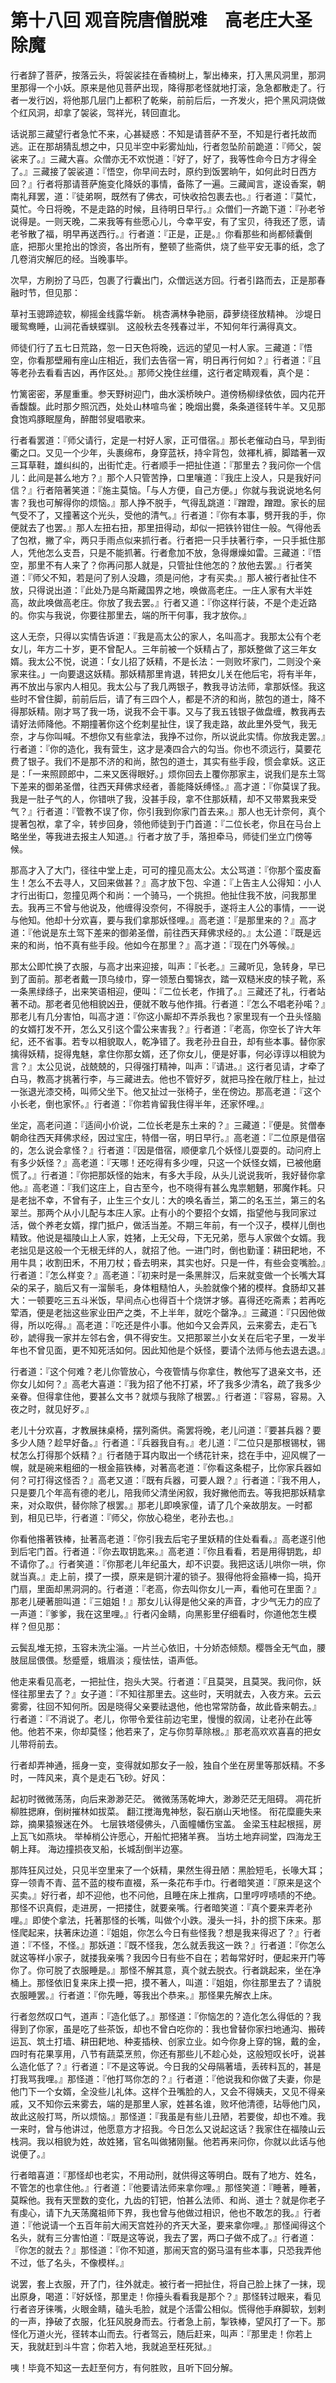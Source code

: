 # 第十八回 观音院唐僧脱难　高老庄大圣除魔

行者辞了菩萨，按落云头，将袈裟挂在香楠树上，掣出棒来，打入黑风洞里，那洞里那得一个小妖。原来是他见菩萨出现，降得那老怪就地打滚，急急都散走了。行者一发行凶，将他那几层门上都积了乾柴，前前后后，一齐发火，把个黑风洞烧做个红风洞，却拿了袈裟，驾祥光，转回直北。

话说那三藏望行者急忙不来，心甚疑惑：不知是请菩萨不至，不知是行者托故而逃。正在那胡猜乱想之中，只见半空中彩雾灿灿，行者忽坠阶前跪道：『师父，袈裟来了。』三藏大喜。众僧亦无不欢悦道：『好了，好了，我等性命今日方才得全了。』三藏接了袈裟道：『悟空，你早间去时，原约到饭罢晌午，如何此时日西方回？』行者将那请菩萨施变化降妖的事情，备陈了一遍。三藏闻言，遂设香案，朝南礼拜罢，道：『徒弟啊，既然有了佛衣，可快收拾包裹去也。』行者道：『莫忙，莫忙。今日将晚，不是走路的时候，且待明日早行。』众僧们一齐跪下道：『孙老爷说得是。一则天晚，二来我等有些愿心儿，今幸平安，有了宝贝，待我还了愿，请老爷散了福，明早再送西行。』行者道：『正是，正是。』你看那些和尚都倾囊倒底，把那火里抢出的馀资，各出所有，整顿了些斋供，烧了些平安无事的纸，念了几卷消灾解厄的经。当晚事毕。

次早，方刷扮了马匹，包裹了行囊出门，众僧远送方回。行者引路而去，正是那春融时节，但见那：

草衬玉骢蹄迹软，柳摇金线露华新。
桃杏满林争艳丽，薜萝绕径放精神。
沙堤日暖鸳鸯睡，山涧花香蛱蝶驯。
这般秋去冬残春过半，不知何年行满得真文。

师徒们行了五七日荒路，忽一日天色将晚，远远的望见一村人家。三藏道：『悟空，你看那壁厢有座山庄相近，我们去告宿一宵，明日再行何如？』行者道：『且等老孙去看看吉凶，再作区处。』那师父挽住丝缰，这行者定睛观看，真个是：

竹篱密密，茅屋重重。参天野树迎门，曲水溪桥映户。道傍杨柳绿依依，园内花开香馥馥。此时那夕照沉西，处处山林喧鸟雀；晚烟出爨，条条道径转牛羊。又见那食饱鸡豚眠屋角，醉酣邻叟唱歌来。

行者看罢道：『师父请行，定是一村好人家，正可借宿。』那长老催动白马，早到街衢之口。又见一个少年，头裹绵布，身穿蓝袄，持伞背包，敛褌札裤，脚踏著一双三耳草鞋，雄纠纠的，出街忙走。行者顺手一把扯住道：『那里去？我问你一个信儿：此间是甚么地方？』那个人只管苦挣，口里嚷道：『我庄上没人，只是我好问信？』行者陪著笑道：『施主莫恼。「与人方便，自己方便。」你就与我说说地名何害？我也可解得你的烦恼。』那人挣不脱手，气得乱跳道：『蹭蹬，蹭蹬。家长的屈气受不了，又撞著这个光头，受他的清气。』行者道：『你有本事，劈开我的手，你便就去了也罢。』那人左扭右扭，那里扭得动，却似一把铁钤钳住一般。气得他丢了包袱，撇了伞，两只手雨点似来抓行者。行者把一只手扶著行李，一只手抵住那人，凭他怎么支吾，只是不能抓著。行者愈加不放，急得爆燥如雷。三藏道：『悟空，那里不有人来了？你再问那人就是，只管扯住他怎的？放他去罢。』行者笑道：『师父不知，若是问了别人没趣，须是问他，才有买卖。』那人被行者扯住不放，只得说出道：『此处乃是乌斯藏国界之地，唤做高老庄。一庄人家有大半姓高，故此唤做高老庄。你放了我去罢。』行者又道：『你这样行装，不是个走近路的。你实与我说，你要往那里去，端的所干何事，我才放你。』

这人无奈，只得以实情告诉道：『我是高太公的家人，名叫高才。我那太公有个老女儿，年方二十岁，更不曾配人。三年前被一个妖精占了，那妖整做了这三年女婿。我太公不悦，说道：「女儿招了妖精，不是长法：一则败坏家门，二则没个亲家来往。」一向要退这妖精。那妖精那里肯退，转把女儿关在他后宅，将有半年，再不放出与家内人相见。我太公与了我几两银子，教我寻访法师，拿那妖怪。我这些时不曾住脚，前前后后，请了有三四个人，都是不济的和尚，脓包的道士，降不得那妖精。刚才骂了我一场，说我不会干事。又与了我五钱银子做盘缠，教我再去请好法师降他。不期撞著你这个纥刺星扯住，误了我走路，故此里外受气，我无奈，才与你叫喊。不想你又有些拿法，我挣不过你，所以说此实情。你放我走罢。』行者道：『你的造化，我有营生，这才是凑四合六的勾当。你也不须远行，莫要花费了银子。我们不是那不济的和尚，脓包的道士，其实有些手段，惯会拿妖。这正是：「一来照顾郎中，二来又医得眼好。」烦你回去上覆你那家主，说我们是东土驾下差来的御弟圣僧，往西天拜佛求经者，善能降妖缚怪。』高才道：『你莫误了我。我是一肚子气的人，你错哄了我，没甚手段，拿不住那妖精，却不又带累我来受气？』行者道：『管教不误了你，你引我到你家门首去来。』那人也无计奈何，真个提著包袱，拿了伞，转步回身，领他师徒到于门首道：『二位长老，你且在马台上略坐坐，等我进去报主人知道。』行者才放了手，落担牵马，师徒们坐立门傍等候。

那高才入了大门，径往中堂上走，可可的撞见高太公。太公骂道：『你那个蛮皮畜生！怎么不去寻人，又回来做甚？』高才放下包、伞道：『上告主人公得知：小人才行出街口，忽撞见两个和尚：一个骑马，一个挑担。他扯住我不放，问我那里去。我再三不曾与他说及，他缠得没奈何，不得脱手，遂将主人公的事情，一一说与他知。他却十分欢喜，要与我们拿那妖怪哩。』高老道：『是那里来的？』高才道：『他说是东土驾下差来的御弟圣僧，前往西天拜佛求经的。』太公道：『既是远来的和尚，怕不真有些手段。他如今在那里？』高才道：『现在门外等候。』

那太公即忙换了衣服，与高才出来迎接，叫声：『长老。』三藏听见，急转身，早已到了面前。那老者戴一顶乌绫巾，穿一领葱白蜀锦衣，踏一双糙米皮的犊子靴，系一条黑绿绦子，出来笑语相迎，便叫：『二位长老，作揖了。』三藏还了礼，行者站著不动。那老者见他相貌凶丑，便就不敢与他作揖。行者道：『怎么不唱老孙喏？』那老儿有几分害怕，叫高才道：『你这小厮却不弄杀我也？家里现有一个丑头怪脑的女婿打发不开，怎么又引这个雷公来害我？』行者道：『老高，你空长了许大年纪，还不省事。若专以相貌取人，乾净错了。我老孙丑自丑，却有些本事。替你家擒得妖精，捉得鬼魅，拿住你那女婿，还了你女儿，便是好事，何必谆谆以相貌为言？』太公见说，战兢兢的，只得强打精神，叫声：『请进。』这行者见请，才牵了白马，教高才挑著行李，与三藏进去。他也不管好歹，就把马拴在敞厅柱上，扯过一张退光漆交椅，叫师父坐下。他又扯过一张椅子，坐在傍边。那高老道：『这个小长老，倒也家怀。』行者道：『你若肯留我住得半年，还家怀哩。』

坐定，高老问道：『适间小价说，二位长老是东土来的？』三藏道：『便是。贫僧奉朝命往西天拜佛求经，因过宝庄，特借一宿，明日早行。』高老道：『二位原是借宿的，怎么说会拿怪？』行者道：『因是借宿，顺便拿几个妖怪儿耍耍的。动问府上有多少妖怪？』高老道：『天哪！还吃得有多少哩，只这一个妖怪女婿，已被他磨慌了。』行者道：『你把那妖怪的始末，有多大手段，从头儿说说我听，我好替你拿他。』高老道：『我们这庄上，自古至今，也不晓得有甚么鬼祟魍魉，邪魔作耗。只是老拙不幸，不曾有子，止生三个女儿：大的唤名香兰，第二的名玉兰，第三的名翠兰。那两个从小儿配与本庄人家。止有小的个要招个女婿，指望他与我同家过活，做个养老女婿，撑门抵户，做活当差。不期三年前，有一个汉子，模样儿倒也精致。他说是福陵山上人家，姓猪，上无父母，下无兄弟，愿与人家做个女婿。我老拙见是这般一个无根无绊的人，就招了他。一进门时，倒也勤谨：耕田耙地，不用牛具；收割田禾，不用刀杖；昏去明来，其实也好。只是一件，有些会变嘴脸。』行者道：『怎么样变？』高老道：『初来时是一条黑胖汉，后来就变做一个长嘴大耳朵的呆子，脑后又有一溜鬃毛，身体粗糙怕人，头脸就像个猪的模样。食肠却又甚大：一顿要吃三五斗米饭，早间点心也得百十个烧饼才够。喜得还吃斋素；若再吃荤酒，便是老拙这些家业田产之类，不上半年，就吃个罄净。』三藏道：『只因他做得，所以吃得。』高老道：『吃还是件小事。他如今又会弄风，云来雾去，走石飞砂，諕得我一家并左邻右舍，俱不得安生。又把那翠兰小女关在后宅子里，一发半年也不曾见面，更不知死活如何。因此知他是个妖怪，要请个法师与他去退去退。』

行者道：『这个何难？老儿你管放心，今夜管情与你拿住，教他写了退亲文书，还你女儿如何？』高老大喜道：『我为招了他不打紧，坏了我多少清名，疏了我多少亲眷。但得拿住他，要甚么文书？就烦与我除了根罢。』行者道：『容易，容易。入夜之时，就见好歹。』

老儿十分欢喜，才教展抹桌椅，摆列斋供。斋罢将晚，老儿问道：『要甚兵器？要多少人随？趁早好备。』行者道：『兵器我自有。』老儿道：『二位只是那根锡杖，锡杖怎么打得那个妖精？』行者随于耳内取出一个绣花针来，捻在手中，迎风幌了一幌，就是碗来粗细的一根金箍铁棒，对著高老道：『你看这条棍子，比你家兵器如何？可打得这怪否？』高老又道：『既有兵器，可要人跟？』行者道：『我不用人，只是要几个年高有德的老儿，陪我师父清坐闲叙，我好撇他而去。等我把那妖精拿来，对众取供，替你除了根罢。』那老儿即唤家僮，请了几个亲故朋友。一时都到，相见已毕，行者道：『师父，你放心稳坐，老孙去也。』

你看他揝著铁棒，扯著高老道：『你引我去后宅子里妖精的住处看看。』高老遂引他到后宅门首。行者道：『你去取钥匙来。』高老道：『你且看看，若是用得钥匙，却不请你了。』行者笑道：『你那老儿年纪虽大，却不识耍。我把这话儿哄你一哄，你就当真。』走上前，摸了一摸，原来是铜汁灌的锁子。狠得他将金箍棒一捣，捣开门扇，里面却黑洞洞的。行者道：『老高，你去叫你女儿一声，看他可在里面？』那老儿硬著胆叫道：『三姐姐！』那女儿认得是他父亲的声音，才少气无力的应了一声道：『爹爹，我在这里哩。』行者闪金睛，向黑影里仔细看时，你道他怎生模样？但见那：

云鬓乱堆无掠，玉容未洗尘淄。一片兰心依旧，十分娇态倾颓。樱唇全无气血，腰肢屈屈偎偎。愁蹙蹙，蛾眉淡；瘦怯怯，语声低。

他走来看见高老，一把扯住，抱头大哭。行者道：『且莫哭，且莫哭。我问你，妖怪往那里去了？』女子道：『不知往那里去。这些时，天明就去，入夜方来。云云雾雾，往回不知何所。因是晓得父亲要祛退他，他也常常防备，故此昏来朝去。』行者道：『不消说了。老儿，你带令爱往前边宅里，慢慢的叙阔，让老孙在此等他。他若不来，你却莫怪；他若来了，定与你剪草除根。』那老高欢欢喜喜的把女儿带将前去。

行者却弄神通，摇身一变，变得就如那女子一般，独自个坐在房里等那妖精。不多时，一阵风来，真个是走石飞砂。好风：

起初时微微荡荡，向后来渺渺茫茫。
微微荡荡乾坤大，渺渺茫茫无阻碍。
凋花折柳胜揌麻，倒树摧林如拔菜。
翻江搅海鬼神愁，裂石崩山天地怪。
衔花糜鹿失来踪，摘果猿猴迷在外。
七层铁塔侵佛头，八面幢幡伤宝盖。
金梁玉柱起根摇，房上瓦飞如燕块。
举棹梢公许愿心，开船忙把猪羊赛。
当坊土地弃祠堂，四海龙王朝上拜。
海边撞损夜叉船，长城刮倒半边塞。

那阵狂风过处，只见半空里来了一个妖精，果然生得丑陋：黑脸短毛，长喙大耳；穿一领青不青、蓝不蓝的梭布直裰，系一条花布手巾。行者暗笑道：『原来是这个买卖。』好行者，却不迎他，也不问他，且睡在床上推病，口里哼哼啧啧的不绝。那怪不识真假，走进房，一把搂住，就要亲嘴。行者暗笑道：『真个要来弄老孙哩。』即使个拿法，托著那怪的长嘴，叫做个小跌。漫头一抖，扑的掼下床来。那怪爬起来，扶著床边道：『姐姐，你怎么今日有些怪我？想是我来得迟了？』行者道：『不怪，不怪。』那妖道：『既不怪我，怎么就丢我这一跌？』行者道：『你怎么就这等样小家子，就搂我亲嘴？我因今日有些不自在；若每常好时，便起来开门等你了。你可脱了衣服睡是。』那怪不解其意，真个就去脱衣。行者跳起来，坐在净桶上。那怪依旧复来床上摸一把，摸不著人，叫道：『姐姐，你往那里去了？请脱衣服睡罢。』行者道：『你先睡，等我出个恭来。』那怪果先解衣上床。

行者忽然叹口气，道声：『造化低了。』那怪道：『你恼怎的？造化怎么得低的？我得到了你家，虽是吃了些茶饭，却也不曾白吃你的：我也曾替你家扫地通沟、搬砖运瓦、筑土打墙、耕田耙地、种麦插秧、创家立业。如今你身上穿的锦，戴的金，四时有花果享用，八节有蔬菜烹煎，你还有那些儿不趁心处，这般短叹长吁，说甚么造化低了？』行者道：『不是这等说。今日我的父母隔著墙，丢砖料瓦的，甚是打我骂我哩。』那怪道：『他打骂你怎的？』行者道：『他说我和你做了夫妻，你是他门下一个女婿，全没些儿礼体。这样个丑嘴脸的人，又会不得姨夫，又见不得亲戚，又不知你云来雾去，端的是那里人家，姓甚名谁，败坏他清德，玷辱他门风，故此这般打骂，所以烦恼。』那怪道：『我虽是有些儿丑陋，若要俊，却也不难。我一来时，曾与他讲过，他愿意方才招我。今日怎么又说起这话？我家住在福陵山云栈洞。我以相貌为姓，故姓猪，官名叫做猪刚鬣。他若再来问你，你就以此话与他说便了。』

行者暗喜道：『那怪却也老实，不用动刑，就供得这等明白。既有了地方、姓名，不管怎的也拿住他。』行者道：『他要请法师来拿你哩。』那怪笑道：『睡著，睡著，莫睬他。我有天罡数的变化，九齿的钉钯，怕甚么法师、和尚、道士？就是你老子有虔心，请下九天荡魔祖师下界，我也曾与他做过相识，他也不敢怎的我。』行者道：『他说请一个五百年前大闹天宫姓孙的齐天大圣，要来拿你哩。』那怪闻得这个名头，就有三分害怕道：『既是这等说，我去了罢，两口子做不成了。』行者道：『你怎的就去？』那怪道：『你不知道，那闹天宫的弼马温有些本事，只恐我弄他不过，低了名头，不像模样。』

说罢，套上衣服，开了门，往外就走。被行者一把扯住，将自己脸上抹了一抹，现出原身，喝道：『好妖怪，那里走！你擡头看看我是那个？』那怪转过眼来，看见行者咨牙徕嘴，火眼金睛，磕头毛脸，就是个活雷公相似。慌得他手麻脚软，划剌的一声，挣破了衣服，化狂风脱身而去。行者急上前，掣铁棒，望风打了一下。那怪化万道火光，径转本山而去。行者驾云，随后赶来，叫声：『那里走！你若上天，我就赶到斗牛宫；你若入地，我就追至枉死狱。』

咦！毕竟不知这一去赶至何方，有何胜败，且听下回分解。
